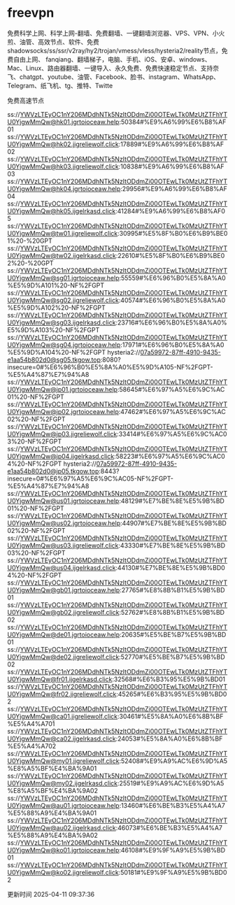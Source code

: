 # freevpn

免费科学上网、科学上网-翻墙、免费翻墙、一键翻墙浏览器、VPS、VPN、小火煎、油管、高效节点、软件、免费shadowsocks/ss/ssr/v2ray/hy2/trojan/vmess/vless/hysteria2/reality节点，免费自由上网、 fanqiang、翻墙梯子，电脑、手机、iOS、安卓、windows、Mac、Linux、路由器翻墙、一键导入、永久免费、免费快速稳定节点、支持奈飞、chatgpt、youtube、油管、Facebook、脸书、instagram、WhatsApp、Telegram、纸飞机、tg、推特、Twitte

免费高速节点

ss://YWVzLTEyOC1nY206MDdhNTk5NzItODdmZi00OTEwLTk0MzUtZTFhYTU0YjgwMmQw@hk01.jgrtoioceaw.help:50384#%E9%A6%99%E6%B8%AF01
ss://YWVzLTEyOC1nY206MDdhNTk5NzItODdmZi00OTEwLTk0MzUtZTFhYTU0YjgwMmQw@hk02.jigreliewolf.click:17889#%E9%A6%99%E6%B8%AF02
ss://YWVzLTEyOC1nY206MDdhNTk5NzItODdmZi00OTEwLTk0MzUtZTFhYTU0YjgwMmQw@hk03.jigreliewolf.click:10838#%E9%A6%99%E6%B8%AF03
ss://YWVzLTEyOC1nY206MDdhNTk5NzItODdmZi00OTEwLTk0MzUtZTFhYTU0YjgwMmQw@hk04.jgrtoioceaw.help:29956#%E9%A6%99%E6%B8%AF04
ss://YWVzLTEyOC1nY206MDdhNTk5NzItODdmZi00OTEwLTk0MzUtZTFhYTU0YjgwMmQw@hk05.ijgelrkasd.click:41284#%E9%A6%99%E6%B8%AF05
ss://YWVzLTEyOC1nY206MDdhNTk5NzItODdmZi00OTEwLTk0MzUtZTFhYTU0YjgwMmQw@tw01.jigreliewolf.click:30995#%E5%8F%B0%E6%B9%BE01%20-%20GPT
ss://YWVzLTEyOC1nY206MDdhNTk5NzItODdmZi00OTEwLTk0MzUtZTFhYTU0YjgwMmQw@tw02.ijgelrkasd.click:22610#%E5%8F%B0%E6%B9%BE02%20-%20GPT
ss://YWVzLTEyOC1nY206MDdhNTk5NzItODdmZi00OTEwLTk0MzUtZTFhYTU0YjgwMmQw@sg01.jgrtoioceaw.help:55559#%E6%96%B0%E5%8A%A0%E5%9D%A101%20-NF%2FGPT
ss://YWVzLTEyOC1nY206MDdhNTk5NzItODdmZi00OTEwLTk0MzUtZTFhYTU0YjgwMmQw@sg02.jigreliewolf.click:40574#%E6%96%B0%E5%8A%A0%E5%9D%A102%20-NF%2FGPT
ss://YWVzLTEyOC1nY206MDdhNTk5NzItODdmZi00OTEwLTk0MzUtZTFhYTU0YjgwMmQw@sg03.ijgelrkasd.click:23716#%E6%96%B0%E5%8A%A0%E5%9D%A103%20-NF%2FGPT
ss://YWVzLTEyOC1nY206MDdhNTk5NzItODdmZi00OTEwLTk0MzUtZTFhYTU0YjgwMmQw@sg04.jgrtoioceaw.help:17971#%E6%96%B0%E5%8A%A0%E5%9D%A104%20-NF%2FGPT
hysteria2://07a59972-87ff-4910-9435-e1aa54b802d0@sg05.tkgow.top:8080?insecure=0#%E6%96%B0%E5%8A%A0%E5%9D%A105-NF%2FGPT-%E5%A4%87%E7%94%A8
ss://YWVzLTEyOC1nY206MDdhNTk5NzItODdmZi00OTEwLTk0MzUtZTFhYTU0YjgwMmQw@jp01.jgrtoioceaw.help:58645#%E6%97%A5%E6%9C%AC01%20-NF%2FGPT
ss://YWVzLTEyOC1nY206MDdhNTk5NzItODdmZi00OTEwLTk0MzUtZTFhYTU0YjgwMmQw@jp02.jgrtoioceaw.help:47462#%E6%97%A5%E6%9C%AC02%20-NF%2FGPT
ss://YWVzLTEyOC1nY206MDdhNTk5NzItODdmZi00OTEwLTk0MzUtZTFhYTU0YjgwMmQw@jp03.jigreliewolf.click:33414#%E6%97%A5%E6%9C%AC03%20-NF%2FGPT
ss://YWVzLTEyOC1nY206MDdhNTk5NzItODdmZi00OTEwLTk0MzUtZTFhYTU0YjgwMmQw@jp04.ijgelrkasd.click:58223#%E6%97%A5%E6%9C%AC04%20-NF%2FGPT
hysteria2://07a59972-87ff-4910-9435-e1aa54b802d0@jp05.tkgow.top:8443?insecure=0#%E6%97%A5%E6%9C%AC05-NF%2FGPT-%E5%A4%87%E7%94%A8
ss://YWVzLTEyOC1nY206MDdhNTk5NzItODdmZi00OTEwLTk0MzUtZTFhYTU0YjgwMmQw@us01.jgrtoioceaw.help:48129#%E7%BE%8E%E5%9B%BD01%20-NF%2FGPT
ss://YWVzLTEyOC1nY206MDdhNTk5NzItODdmZi00OTEwLTk0MzUtZTFhYTU0YjgwMmQw@us02.jgrtoioceaw.help:44907#%E7%BE%8E%E5%9B%BD02%20-NF%2FGPT
ss://YWVzLTEyOC1nY206MDdhNTk5NzItODdmZi00OTEwLTk0MzUtZTFhYTU0YjgwMmQw@us03.jigreliewolf.click:43330#%E7%BE%8E%E5%9B%BD03%20-NF%2FGPT
ss://YWVzLTEyOC1nY206MDdhNTk5NzItODdmZi00OTEwLTk0MzUtZTFhYTU0YjgwMmQw@us04.ijgelrkasd.click:44130#%E7%BE%8E%E5%9B%BD04%20-NF%2FGPT
ss://YWVzLTEyOC1nY206MDdhNTk5NzItODdmZi00OTEwLTk0MzUtZTFhYTU0YjgwMmQw@gb01.jgrtoioceaw.help:27765#%E8%8B%B1%E5%9B%BD01
ss://YWVzLTEyOC1nY206MDdhNTk5NzItODdmZi00OTEwLTk0MzUtZTFhYTU0YjgwMmQw@gb02.jigreliewolf.click:52762#%E8%8B%B1%E5%9B%BD02
ss://YWVzLTEyOC1nY206MDdhNTk5NzItODdmZi00OTEwLTk0MzUtZTFhYTU0YjgwMmQw@de01.jgrtoioceaw.help:20635#%E5%BE%B7%E5%9B%BD01
ss://YWVzLTEyOC1nY206MDdhNTk5NzItODdmZi00OTEwLTk0MzUtZTFhYTU0YjgwMmQw@de02.jigreliewolf.click:52770#%E5%BE%B7%E5%9B%BD02
ss://YWVzLTEyOC1nY206MDdhNTk5NzItODdmZi00OTEwLTk0MzUtZTFhYTU0YjgwMmQw@fr01.ijgelrkasd.click:32568#%E6%B3%95%E5%9B%BD01
ss://YWVzLTEyOC1nY206MDdhNTk5NzItODdmZi00OTEwLTk0MzUtZTFhYTU0YjgwMmQw@fr02.jigreliewolf.click:45265#%E6%B3%95%E5%9B%BD02
ss://YWVzLTEyOC1nY206MDdhNTk5NzItODdmZi00OTEwLTk0MzUtZTFhYTU0YjgwMmQw@ca01.jigreliewolf.click:30461#%E5%8A%A0%E6%8B%BF%E5%A4%A701
ss://YWVzLTEyOC1nY206MDdhNTk5NzItODdmZi00OTEwLTk0MzUtZTFhYTU0YjgwMmQw@ca02.ijgelrkasd.click:24053#%E5%8A%A0%E6%8B%BF%E5%A4%A702
ss://YWVzLTEyOC1nY206MDdhNTk5NzItODdmZi00OTEwLTk0MzUtZTFhYTU0YjgwMmQw@my01.jigreliewolf.click:52408#%E9%A9%AC%E6%9D%A5%E8%A5%BF%E4%BA%9A01
ss://YWVzLTEyOC1nY206MDdhNTk5NzItODdmZi00OTEwLTk0MzUtZTFhYTU0YjgwMmQw@my02.ijgelrkasd.click:25519#%E9%A9%AC%E6%9D%A5%E8%A5%BF%E4%BA%9A02
ss://YWVzLTEyOC1nY206MDdhNTk5NzItODdmZi00OTEwLTk0MzUtZTFhYTU0YjgwMmQw@au01.jgrtoioceaw.help:13460#%E6%BE%B3%E5%A4%A7%E5%88%A9%E4%BA%9A01
ss://YWVzLTEyOC1nY206MDdhNTk5NzItODdmZi00OTEwLTk0MzUtZTFhYTU0YjgwMmQw@au02.ijgelrkasd.click:46073#%E6%BE%B3%E5%A4%A7%E5%88%A9%E4%BA%9A02
ss://YWVzLTEyOC1nY206MDdhNTk5NzItODdmZi00OTEwLTk0MzUtZTFhYTU0YjgwMmQw@ko01.jgrtoioceaw.help:46108#%E9%9F%A9%E5%9B%BD01
ss://YWVzLTEyOC1nY206MDdhNTk5NzItODdmZi00OTEwLTk0MzUtZTFhYTU0YjgwMmQw@ko02.jigreliewolf.click:50181#%E9%9F%A9%E5%9B%BD02


更新时间 2025-04-11 09:37:36